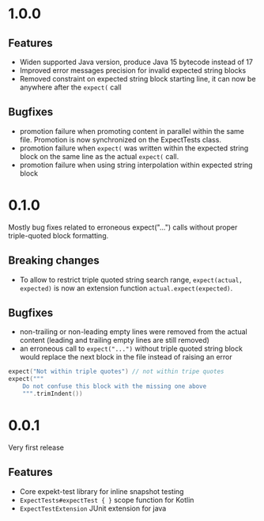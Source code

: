 # 1.0.0
## Features

- Widen supported Java version, produce Java 15 bytecode instead of 17
- Improved error messages precision for invalid expected string blocks
- Removed constraint on expected string block starting line, it can now be anywhere after the `expect(` call

## Bugfixes

- promotion failure when promoting content in parallel within the same file. Promotion is now synchronized on the ExpectTests class.
- promotion failure when `expect(` was written within the expected string block on the same line as the actual `expect(` call.
- promotion failure when using string interpolation within expected string block

# 0.1.0
Mostly bug fixes related to erroneous expect("...") calls without proper triple-quoted block formatting.

## Breaking changes
- To allow to restrict triple quoted string search range, `expect(actual, expected)` is now an extension function `actual.expect(expected)`.

## Bugfixes
- non-trailing or non-leading empty lines were removed from the actual content (leading and trailing empty lines are still removed)
- an erroneous call to `expect("...")` without triple quoted string block would replace the next block in the file instead of raising an error
```kotlin
expect("Not within triple quotes") // not within tripe quotes
expect("""
    Do not confuse this block with the missing one above
    """.trimIndent())
```

# 0.0.1
Very first release

## Features
- Core expekt-test library for inline snapshot testing
- `ExpectTests#expectTest { }` scope function for Kotlin
- `ExpectTestExtension` JUnit extension for java